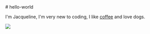 <head> # hello-world </head>
<p>I'm Jacqueline, I'm very new to coding, I like <a href="https://en.wikipedia.org/wiki/Coffee">coffee</a> and love dogs.</p>
<img src="https://i.pinimg.com/originals/f8/f7/e1/f8f7e10dbb0ee291b2c846562b96b758.jpg">
